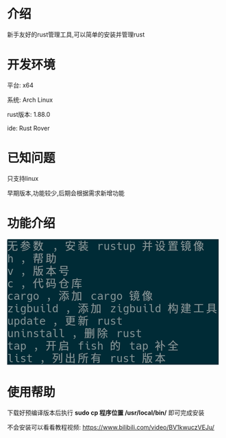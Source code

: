 # 介绍

新手友好的rust管理工具,可以简单的安装并管理rust

# 开发环境

平台: x64

系统: Arch Linux

rust版本: 1.88.0

ide: Rust Rover

# 已知问题

只支持linux

早期版本,功能较少,后期会根据需求新增功能

# 功能介绍

![参数命令](./参数命令.png)

# 使用帮助

下载好预编译版本后执行 **sudo cp 程序位置 /usr/local/bin/** 即可完成安装

不会安装可以看看教程视频: https://www.bilibili.com/video/BV1kwuczVEJu/